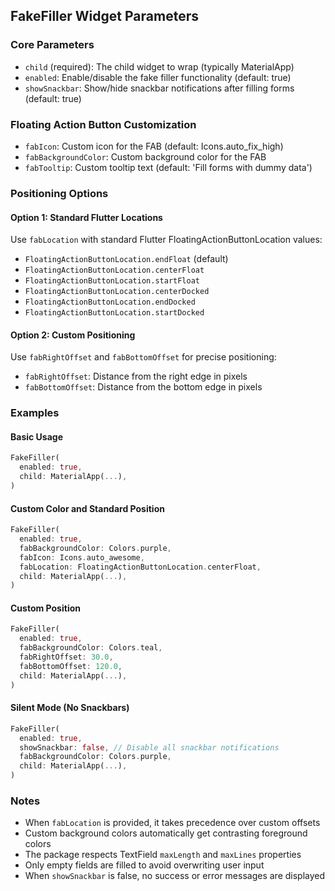 ## FakeFiller Widget Parameters

### Core Parameters
- `child` (required): The child widget to wrap (typically MaterialApp)
- `enabled`: Enable/disable the fake filler functionality (default: true)
- `showSnackbar`: Show/hide snackbar notifications after filling forms (default: true)

### Floating Action Button Customization
- `fabIcon`: Custom icon for the FAB (default: Icons.auto_fix_high)
- `fabBackgroundColor`: Custom background color for the FAB
- `fabTooltip`: Custom tooltip text (default: 'Fill forms with dummy data')

### Positioning Options

#### Option 1: Standard Flutter Locations
Use `fabLocation` with standard Flutter FloatingActionButtonLocation values:
- `FloatingActionButtonLocation.endFloat` (default)
- `FloatingActionButtonLocation.centerFloat`
- `FloatingActionButtonLocation.startFloat`
- `FloatingActionButtonLocation.centerDocked`
- `FloatingActionButtonLocation.endDocked`
- `FloatingActionButtonLocation.startDocked`

#### Option 2: Custom Positioning
Use `fabRightOffset` and `fabBottomOffset` for precise positioning:
- `fabRightOffset`: Distance from the right edge in pixels
- `fabBottomOffset`: Distance from the bottom edge in pixels

### Examples

#### Basic Usage
```dart
FakeFiller(
  enabled: true,
  child: MaterialApp(...),
)
```

#### Custom Color and Standard Position
```dart
FakeFiller(
  enabled: true,
  fabBackgroundColor: Colors.purple,
  fabIcon: Icons.auto_awesome,
  fabLocation: FloatingActionButtonLocation.centerFloat,
  child: MaterialApp(...),
)
```

#### Custom Position
```dart
FakeFiller(
  enabled: true,
  fabBackgroundColor: Colors.teal,
  fabRightOffset: 30.0,
  fabBottomOffset: 120.0,
  child: MaterialApp(...),
)
```

#### Silent Mode (No Snackbars)
```dart
FakeFiller(
  enabled: true,
  showSnackbar: false, // Disable all snackbar notifications
  fabBackgroundColor: Colors.purple,
  child: MaterialApp(...),
)
```

### Notes
- When `fabLocation` is provided, it takes precedence over custom offsets
- Custom background colors automatically get contrasting foreground colors
- The package respects TextField `maxLength` and `maxLines` properties
- Only empty fields are filled to avoid overwriting user input
- When `showSnackbar` is false, no success or error messages are displayed
